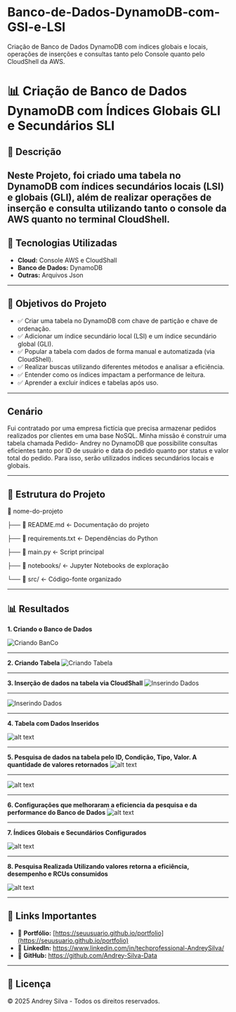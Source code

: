 # Banco-de-Dados-DynamoDB-com-GSI-e-LSI
Criação de Banco de Dados DynamoDB com índices globais e locais, operações de inserções e consultas tanto pelo Console quanto pelo CloudShell da AWS.

# 📊 Criação de Banco de Dados DynamoDB com Índices Globais GLI e Secundários SLI

## 📌 Descrição
Neste Projeto, foi criado uma tabela no DynamoDB com índices
secundários locais (LSI) e globais (GLI), além de realizar operações de inserção e consulta
utilizando tanto o console da AWS quanto no terminal CloudShell.
---
## 🚀 Tecnologias Utilizadas
- **Cloud:** Console AWS e CloudShall
- **Banco de Dados:** DynamoDB  
- **Outras:** Arquivos Json  
---
## 🎯 Objetivos do Projeto

- ✅ Criar uma tabela no DynamoDB com chave de partição e chave de ordenação.
- ✅ Adicionar um índice secundário local (LSI) e um índice secundário global (GLI).
- ✅ Popular a tabela com dados de forma manual e automatizada (via CloudShell).
- ✅ Realizar buscas utilizando diferentes métodos e analisar a eficiência.
- ✅ Entender como os índices impactam a performance de leitura.
- ✅ Aprender a excluir índices e tabelas após uso.  

---
## Cenário
Fui contratado por uma empresa fictícia que precisa armazenar pedidos realizados por
clientes em uma base NoSQL. Minha missão é construir uma tabela chamada Pedido-
Andrey no DynamoDB que possibilite consultas eficientes tanto por ID de usuário e data
do pedido quanto por status e valor total do pedido. Para isso, serão utilizados índices
secundários locais e globais.

---
## 📂 Estrutura do Projeto
📁 nome-do-projeto

├── 📄 README.md <- Documentação do projeto

├── 📄 requirements.txt <- Dependências do Python

├── 📄 main.py <- Script principal

├── 📁 notebooks/ <- Jupyter Notebooks de exploração

└── 📁 src/ <- Código-fonte organizado

---

## 📊 Resultados

**1. Criando o Banco de Dados**

![Criando BanCo](Imagens\image.png)

---
**2. Criando Tabela**
![Criando Tabela](Imagens\image-1.png)

---
**3. Inserção de dados na tabela via CloudShall**
![Inserindo Dados](Imagens\image-2.png)

---

![Inserindo Dados](Imagens\image-3.png)

---
**4. Tabela com Dados Inseridos**

![alt text](Imagens\image-4.png)

---
**5. Pesquisa de dados na tabela pelo ID, Condição, Tipo, Valor. A quantidade de valores retornados**
![alt text](Imagens\image-5.png)

---

![alt text](Imagens\image-6.png)

---

**6. Configurações que melhoraram a eficiencia da pesquisa e da performance do Banco de Dados**
![alt text](Imagens\image-7.png)

---

**7. Índices Globais e Secundários Configurados**

![alt text](Imagens\image-8.png)

---

**8. Pesquisa Realizada Utilizando valores retorna a eficiência, desempenho e RCUs consumidos**

![alt text](Imagens\image-9.png)

---
## 📎 Links Importantes
- 🔗 **Portfólio:** [https://seuusuario.github.io/portfolio](https://seuusuario.github.io/portfolio)  
- 🔗 **LinkedIn:** https://www.linkedin.com/in/techprofessional-AndreySilva/ 
- 🔗 **GitHub:** https://github.com/Andrey-Silva-Data
---

## 📜 Licença
© 2025 Andrey Silva - Todos os direitos reservados.
